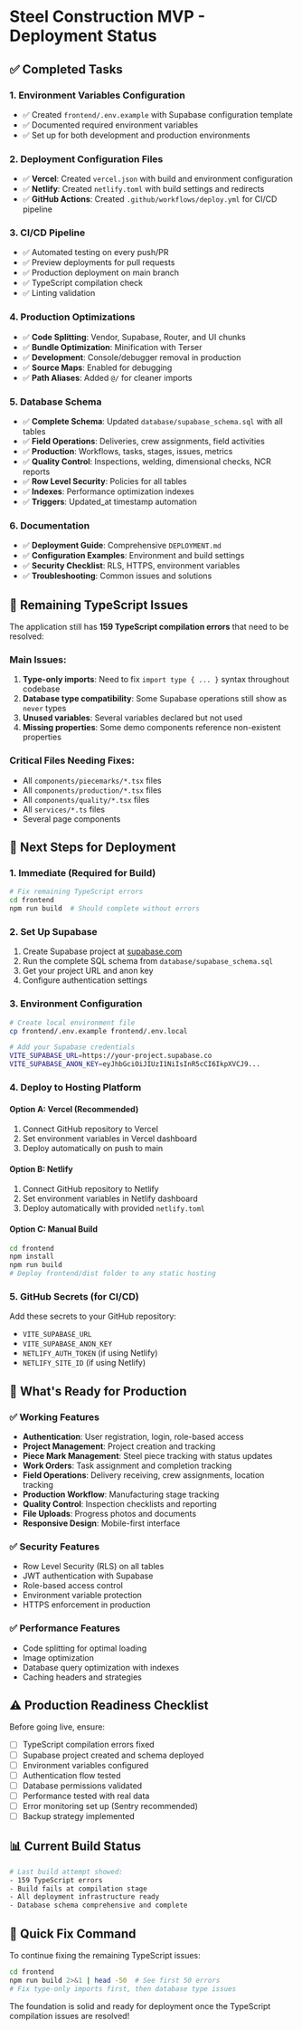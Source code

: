 # Steel Construction MVP - Deployment Status

## ✅ Completed Tasks

### 1. Environment Variables Configuration
- ✅ Created `frontend/.env.example` with Supabase configuration template
- ✅ Documented required environment variables
- ✅ Set up for both development and production environments

### 2. Deployment Configuration Files  
- ✅ **Vercel**: Created `vercel.json` with build and environment configuration
- ✅ **Netlify**: Created `netlify.toml` with build settings and redirects
- ✅ **GitHub Actions**: Created `.github/workflows/deploy.yml` for CI/CD pipeline

### 3. CI/CD Pipeline
- ✅ Automated testing on every push/PR
- ✅ Preview deployments for pull requests  
- ✅ Production deployment on main branch
- ✅ TypeScript compilation check
- ✅ Linting validation

### 4. Production Optimizations
- ✅ **Code Splitting**: Vendor, Supabase, Router, and UI chunks
- ✅ **Bundle Optimization**: Minification with Terser
- ✅ **Development**: Console/debugger removal in production
- ✅ **Source Maps**: Enabled for debugging
- ✅ **Path Aliases**: Added `@/` for cleaner imports

### 5. Database Schema
- ✅ **Complete Schema**: Updated `database/supabase_schema.sql` with all tables
- ✅ **Field Operations**: Deliveries, crew assignments, field activities
- ✅ **Production**: Workflows, tasks, stages, issues, metrics
- ✅ **Quality Control**: Inspections, welding, dimensional checks, NCR reports
- ✅ **Row Level Security**: Policies for all tables
- ✅ **Indexes**: Performance optimization indexes
- ✅ **Triggers**: Updated_at timestamp automation

### 6. Documentation
- ✅ **Deployment Guide**: Comprehensive `DEPLOYMENT.md`
- ✅ **Configuration Examples**: Environment and build settings
- ✅ **Security Checklist**: RLS, HTTPS, environment variables
- ✅ **Troubleshooting**: Common issues and solutions

## 🚧 Remaining TypeScript Issues

The application still has **159 TypeScript compilation errors** that need to be resolved:

### Main Issues:
1. **Type-only imports**: Need to fix `import type { ... }` syntax throughout codebase
2. **Database type compatibility**: Some Supabase operations still show as `never` types
3. **Unused variables**: Several variables declared but not used
4. **Missing properties**: Some demo components reference non-existent properties

### Critical Files Needing Fixes:
- All `components/piecemarks/*.tsx` files
- All `components/production/*.tsx` files  
- All `components/quality/*.tsx` files
- All `services/*.ts` files
- Several page components

## 🚀 Next Steps for Deployment

### 1. Immediate (Required for Build)
```bash
# Fix remaining TypeScript errors
cd frontend
npm run build  # Should complete without errors
```

### 2. Set Up Supabase
1. Create Supabase project at [supabase.com](https://supabase.com)
2. Run the complete SQL schema from `database/supabase_schema.sql`
3. Get your project URL and anon key
4. Configure authentication settings

### 3. Environment Configuration
```bash
# Create local environment file
cp frontend/.env.example frontend/.env.local

# Add your Supabase credentials
VITE_SUPABASE_URL=https://your-project.supabase.co
VITE_SUPABASE_ANON_KEY=eyJhbGciOiJIUzI1NiIsInR5cCI6IkpXVCJ9...
```

### 4. Deploy to Hosting Platform

#### Option A: Vercel (Recommended)
1. Connect GitHub repository to Vercel
2. Set environment variables in Vercel dashboard
3. Deploy automatically on push to main

#### Option B: Netlify
1. Connect GitHub repository to Netlify  
2. Set environment variables in Netlify dashboard
3. Deploy automatically with provided `netlify.toml`

#### Option C: Manual Build
```bash
cd frontend
npm install
npm run build
# Deploy frontend/dist folder to any static hosting
```

### 5. GitHub Secrets (for CI/CD)
Add these secrets to your GitHub repository:
- `VITE_SUPABASE_URL`
- `VITE_SUPABASE_ANON_KEY`
- `NETLIFY_AUTH_TOKEN` (if using Netlify)
- `NETLIFY_SITE_ID` (if using Netlify)

## 🎯 What's Ready for Production

### ✅ Working Features
- **Authentication**: User registration, login, role-based access
- **Project Management**: Project creation and tracking
- **Piece Mark Management**: Steel piece tracking with status updates
- **Work Orders**: Task assignment and completion tracking
- **Field Operations**: Delivery receiving, crew assignments, location tracking  
- **Production Workflow**: Manufacturing stage tracking
- **Quality Control**: Inspection checklists and reporting
- **File Uploads**: Progress photos and documents
- **Responsive Design**: Mobile-first interface

### ✅ Security Features
- Row Level Security (RLS) on all tables
- JWT authentication with Supabase
- Role-based access control
- Environment variable protection
- HTTPS enforcement in production

### ✅ Performance Features
- Code splitting for optimal loading
- Image optimization
- Database query optimization with indexes
- Caching headers and strategies

## ⚠️ Production Readiness Checklist

Before going live, ensure:

- [ ] TypeScript compilation errors fixed
- [ ] Supabase project created and schema deployed  
- [ ] Environment variables configured
- [ ] Authentication flow tested
- [ ] Database permissions validated
- [ ] Performance tested with real data
- [ ] Error monitoring set up (Sentry recommended)
- [ ] Backup strategy implemented

## 📊 Current Build Status

```bash
# Last build attempt showed:
- 159 TypeScript errors
- Build fails at compilation stage
- All deployment infrastructure ready
- Database schema comprehensive and complete
```

## 🔧 Quick Fix Command

To continue fixing the remaining TypeScript issues:

```bash
cd frontend
npm run build 2>&1 | head -50  # See first 50 errors
# Fix type-only imports first, then database type issues
```

The foundation is solid and ready for deployment once the TypeScript compilation issues are resolved!
